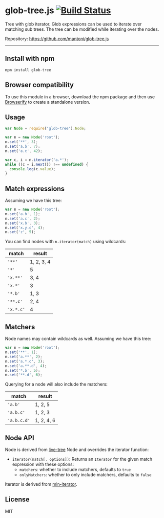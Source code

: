 # glob-tree.js [![Build Status](https://secure.travis-ci.org/mantoni/glob-tree.js.png?branch=master)](http://travis-ci.org/mantoni/glob-tree.js)

Tree with glob iterator. Glob expressions can be used to iterate over matching
sub trees. The tree can be modified while iterating over the nodes.

Repository: <https://github.com/mantoni/glob-tree.js>

---

## Install with npm

```
npm install glob-tree
```

## Browser compatibility

To use this module in a browser, download the npm package and then use
[Browserify](http://browserify.org) to create a standalone version.

## Usage

```js
var Node = require('glob-tree').Node;

var n = new Node('root');
n.set('**', 3);
n.set('a.b', 7);
n.set('a.c', 42);

var c, i = n.iterator('a.*');
while ((c = i.next()) !== undefined) {
  console.log(c.value);
}
```

## Match expressions

Assuming we have this tree:

```js
var n = new Node('root');
n.set('a.b', 1);
n.set('a.c', 2);
n.set('x.b', 3);
n.set('x.y.c', 4);
n.set('z', 5);
```

You can find nodes with `n.iterator(match)` using wildcards:

|   match   |   result   |
|-----------|------------|
| `'**'`    | 1, 2, 3, 4 |
| `'*'`     | 5          |
| `'x.**'`  | 3, 4       |
| `'x.*'`   | 3          |
| `'*.b'`   | 1, 3       |
| `'**.c'`  | 2, 4       |
| `'x.*.c'` | 4          |

## Matchers

Node names may contain wildcards as well. Assuming we have this tree:

```js
var n = new Node('root');
n.set('**', 1);
n.set('a.**', 2);
n.set('a.*.c', 3);
n.set('a.**.d', 4);
n.set('*.b', 5);
n.set('**.d', 6);
```

Querying for a node will also include the matchers:

|    match    |   result   |
|-------------|------------|
| `'a.b'`     | 1, 2, 5    |
| `'a.b.c'`   | 1, 2, 3    |
| `'a.b.c.d'` | 1, 2, 4, 6 |

## Node API

Node is derived from [live-tree][] Node and overrides the iterator function:

- `iterator(match[, options])`: Returns an `Iterator` for the given match
  expression with these options:
  - `matchers`: whether to include matchers, defaults to `true`
  - `onlyMatchers`: whether to only include matchers, defaults to `false`

Iterator is derived from [min-iterator][].

## License

MIT

[live-tree]: https://github.com/mantoni/live-tree.js
[min-iterator]: https://github.com/mantoni/min-iterator.js
